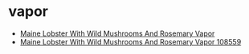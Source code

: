 # vapor

 * [Maine Lobster With Wild Mushrooms And Rosemary Vapor](../../index/m/maine-lobster-with-wild-mushrooms-and-rosemary-vapor-108559.json)
 * [Maine Lobster With Wild Mushrooms And Rosemary Vapor 108559](../../index/m/maine-lobster-with-wild-mushrooms-and-rosemary-vapor-108559.json)
